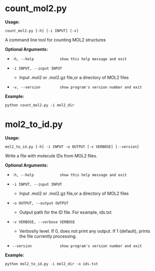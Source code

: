 

# count_mol2.py



**Usage:**

    count_mol2.py [-h] [-i INPUT] [-v]


A command line tool for counting MOL2 structures


**Optional Arguments:**


- `-h, --help            show this help message and exit`
- `-i INPUT, --input INPUT`
    - Input .mol2 or .mol2.gz file,or a directory of MOL2 files

- `-v, --version         show program's version number and exit`

**Example:**

```
python count_mol2.py -i mol2_dir
```


# mol2_to_id.py



**Usage:**

    mol2_to_id.py [-h] -i INPUT -o OUTPUT [-v VERBOSE] [--version]


Write a file with molecule IDs from MOL2 files.


**Optional Arguments:**


- `-h, --help            show this help message and exit`
- `-i INPUT, --input INPUT`
    - Input .mol2 or .mol2.gz file,or a directory of MOL2 files

- `-o OUTPUT, --output OUTPUT`
    - Output path for the ID file. For example, ids.txt

- `-v VERBOSE, --verbose VERBOSE`
    - Verbosity level. If 0, does not print any output. If 1 (default), prints the file currently processing.

- `--version             show program's version number and exit`

**Example:**

```
python mol2_to_id.py -i mol2_dir -o ids.txt
```
